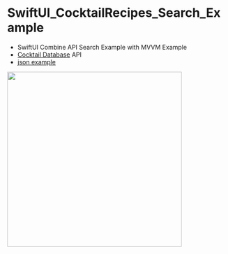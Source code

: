 # SwiftUI_CocktailRecipes_Search_Example

- SwiftUI Combine API Search Example with MVVM Example
- [Cocktail Database](https://www.thecocktaildb.com/api.php) API
- [json example](https://www.thecocktaildb.com/api/json/v1/1/search.php?s=margarita)

<img src="https://user-images.githubusercontent.com/6063541/233822644-85f4db28-1426-4bb5-8fe6-a6f0f4831d34.gif" width="400">
